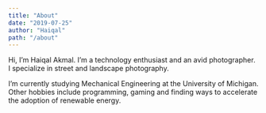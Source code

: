 ```yaml
---
title: "About"
date: "2019-07-25"
author: "Haiqal"
path: "/about"
---
```


Hi, I’m Haiqal Akmal. I’m a technology enthusiast and an avid photographer. I specialize in street and landscape photography.

I’m currently studying Mechanical Engineering at the University of Michigan. Other hobbies include programming, gaming and finding ways to accelerate the adoption of renewable energy.
